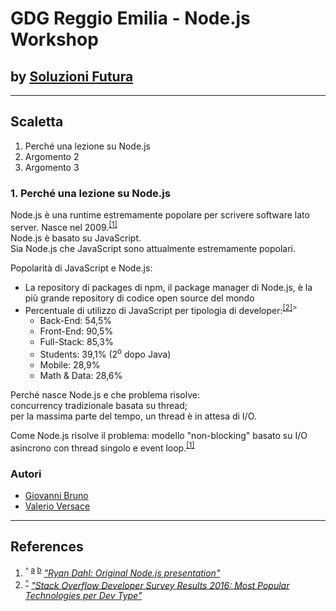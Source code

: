 # GDG Reggio Emilia - Node.js Workshop #
## by [Soluzioni Futura](https://www.soluzionifutura.it/) ##

* * *

## Scaletta ##

1. Perché una lezione su Node.js
2. Argomento 2 
3. Argomento 3


### 1. Perché una lezione su Node.js
Node.js è una runtime estremamente popolare per scrivere software lato server. Nasce nel 2009.<sup id="ref1">[[1]](#fn1)</sup>  
Node.js è basato su JavaScript.  
Sia Node.js che JavaScript sono attualmente estremamente popolari.

Popolarità di JavaScript e Node.js:
* La repository di packages di npm, il package manager di Node.js, è la più grande repository di codice open source del mondo
* Percentuale di utilizzo di JavaScript per tipologia di developer:<sup id="ref2">[[2]](#fn2)></sup>
    * Back-End: 54,5%
    * Front-End: 90,5%
    * Full-Stack: 85,3%
    * Students: 39,1% (2<sup>o</sup> dopo Java)
    * Mobile: 28,9%
    * Math & Data: 28,6% 

Perché nasce Node.js e che problema risolve:  
concurrency tradizionale basata su thread;  
per la massima parte del tempo, un thread è in attesa di I/O.  

Come Node.js risolve il problema: modello "non-blocking" basato su I/O asincrono con thread singolo e event loop.<sup id="ref3">[[1]](#fn1)</sup>  

### Autori ###
* [Giovanni Bruno](https://www.facebook.com/giovanni.bruno)
* [Valerio Versace](https://www.facebook.com/valce)

* * *

## References ##
1. <sup>^ [a](#ref1) [b](#ref3)</sup> <cite id="fn1">["Ryan Dahl: Original Node.js presentation"](https://www.youtube.com/watch?v=ztspvPYybIY)
2. <sup>[^](#ref2)</sup> <cite id="fn2">["Stack Overflow Developer Survey Results 2016: Most Popular Technologies per Dev Type"](http://stackoverflow.com/insights/survey/2016#most-popular-technologies-per-occupation)
